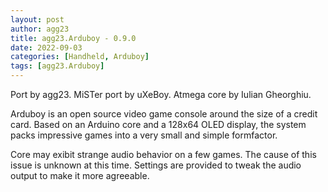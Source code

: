 ```yaml
---
layout: post
author: agg23
title: agg23.Arduboy - 0.9.0
date: 2022-09-03
categories: [Handheld, Arduboy]
tags: [agg23.Arduboy]
---
```

Port by agg23. MiSTer port by uXeBoy. Atmega core by Iulian Gheorghiu.

Arduboy is an open source video game console around the size of a credit card. Based on an Arduino core and a 128x64 OLED display, the system packs impressive games into a very small and simple formfactor.

Core may exibit strange audio behavior on a few games. The cause of this issue is unknown at this time. Settings are provided to tweak the audio output to make it more agreeable.
